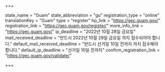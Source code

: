 +++

state_name = "Guam"
state_abbreviation = "gu"
registration_type = "online"
translationKey = "Guam"
type = "register"
hp_link = "https://gec.guam.gov/"
registration_link = "https://gec.guam.gov/register/"
more_info_link = "https://gec.guam.gov/"
ip_deadline = "2022년 10월 28일 금요일"
mail_received_deadline = "반드시 2022년 10월 28일 금요일 까지 접수되어야 합니다."
default_mail_received_deadline = "반드시 선거일 10일 전까지 까지 접수해야 합니다."
default_ip_deadline = "선거일 10일 전까지"
confirm_registration_link = "https://gec.guam.gov/validate/"

+++